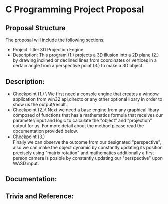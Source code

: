 # C Programming Project Proposal

## Proposal Structure
The proposal will include the following sections:
* Project Title: 3D Projection Engine 
* Description: This program (1.) projects a 3D illusion into a 2D plane (2.) by drawing inclined or declined lines from  coordinates or vertices in a certain angle from a perspective point (3.) to make a 3D object.


## Description:
* Checkpoint (1.) \\
We first need a console engine that creates a window application from win32 api,directx or any other optional libary in order to show us the output/result.
* Checkpoint (2.)\\
Next we need a base engine from any graphical libary composed of functions that has a mathematics formula that receives our parameter/input and logic to calculate the "object" and  "projection" output for us. For more detail about the method please read the documentation provided below.
* Checkpoint (3.)\
Finally we can observe the outcome from our designated "perspective", also we can make the object dynamic by constantly updating its position precisely using "matrix rotation" and mathematics additionally  a first person camera is posible by constantly updating our "perspective" upon WASD input.


## Documentation:

## Trivia and Reference:
